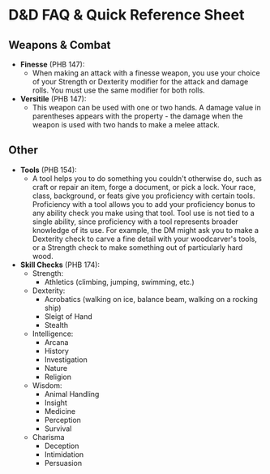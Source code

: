 # D&D FAQ & Quick Reference Sheet

## Weapons & Combat

- **Finesse** (PHB 147):
  - When making an attack with a finesse weapon, you use your choice of your Strength or Dexterity modifier for the attack and damage rolls. You must use the same modifier for both rolls.
- **Versitile** (PHB 147):
  - This weapon can be used with one or two hands. A damage value in parentheses appears with the property - the damage when the weapon is used with two hands to make a melee attack.

## Other

- **Tools** (PHB 154):
  - A tool helps you to do something you couldn't otherwise do, such as craft or repair an item, forge a document, or pick a lock. Your race, class, background, or feats give you proficiency with certain tools. Proficiency with a tool allows you to add your proficiency bonus to any ability check you make using that tool. Tool use is not tied to a single ability, since proficiency with a tool represents broader knowledge of its use. For example, the DM might ask you to make a Dexterity check to carve a fine detail with your woodcarver's tools, or a Strength check to make something out of particularly hard wood.
- **Skill Checks** (PHB 174):
  - Strength:
    - Athletics (climbing, jumping, swimming, etc.)
  - Dexterity:
    - Acrobatics (walking on ice, balance beam, walking on a rocking ship)
    - Sleigt of Hand
    - Stealth
  - Intelligence:
    - Arcana
    - History
    - Investigation
    - Nature
    - Religion
  - Wisdom:
    - Animal Handling
    - Insight
    - Medicine
    - Perception
    - Survival
  - Charisma
    - Deception
    - Intimidation
    - Persuasion
